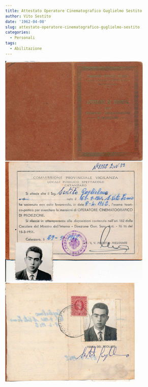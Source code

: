 ```yaml
---
title: Attestato Operatore Cinematografico Guglielmo Sestito
author: Vito Sestito
date: '1962-04-08'
slug: attestato-operatore-cinematografico-guglielmo-sestito
categories:
  - Personali
tags:
  - Abilitazione
---
```


![](images/1962_04_08_attestato_operatore_cinematografico_guglielmo_sestito_1.png)
![](images/1962_04_08_attestato_operatore_cinematografico_guglielmo_sestito_2.png)
![](images/1962_04_08_attestato_operatore_cinematografico_guglielmo_sestito_3.png)